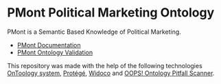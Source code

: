 # PMont Political Marketing Ontology

PMont is a Semantic Based Knowledge of Political Marketing.


- [PMont Documentation ](https://hectorguedea.github.io/pmont/OnToology/Political-Marketing-Ontology.owl/documentation/index-en.html "Documentation ")
- [PMont Ontology Validation](https://hectorguedea.github.io/pmont/OnToology/Political-Marketing-Ontology.owl/evaluation/oops.html "Ontology Evaluation")

This repository was made with the help of the following technologies [OnToology system](http://ontoology.linkeddata.es/ "OnToology system"), [Protégé](https://protege.stanford.edu/ "Protégé"), [Widoco](https://github.com/dgarijo/Widoco "Widoco") and [OOPS! Ontology Pitfall Scanner](http://oops.linkeddata.es/ "OOPS! Ontology Pitfall Scanner"). 
